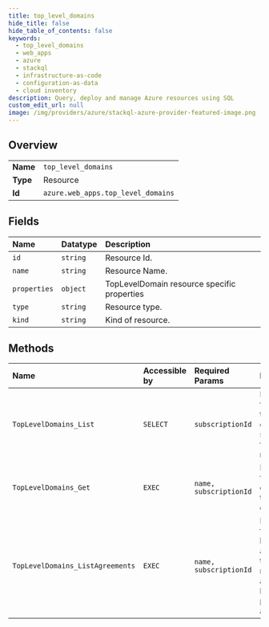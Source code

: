 ```yaml
---
title: top_level_domains
hide_title: false
hide_table_of_contents: false
keywords:
  - top_level_domains
  - web_apps
  - azure    
  - stackql
  - infrastructure-as-code
  - configuration-as-data
  - cloud inventory
description: Query, deploy and manage Azure resources using SQL
custom_edit_url: null
image: /img/providers/azure/stackql-azure-provider-featured-image.png
---
```

  
    

## Overview
<table><tbody>
<tr><td><b>Name</b></td><td><code>top_level_domains</code></td></tr>
<tr><td><b>Type</b></td><td>Resource</td></tr>
<tr><td><b>Id</b></td><td><code>azure.web_apps.top_level_domains</code></td></tr>
</tbody></table>

## Fields
| Name | Datatype | Description |
|:-----|:---------|:------------|
| `id` | `string` | Resource Id. |
| `name` | `string` | Resource Name. |
| `properties` | `object` | TopLevelDomain resource specific properties |
| `type` | `string` | Resource type. |
| `kind` | `string` | Kind of resource. |
## Methods
| Name | Accessible by | Required Params | Description |
|:-----|:--------------|:----------------|:------------|
| `TopLevelDomains_List` | `SELECT` | `subscriptionId` | Description for Get all top-level domains supported for registration. |
| `TopLevelDomains_Get` | `EXEC` | `name, subscriptionId` | Description for Get details of a top-level domain. |
| `TopLevelDomains_ListAgreements` | `EXEC` | `name, subscriptionId` | Description for Gets all legal agreements that user needs to accept before purchasing a domain. |
